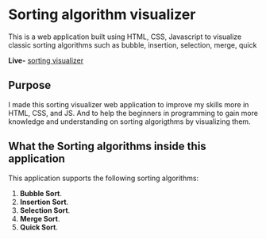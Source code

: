# Sorting algorithm visualizer

This is a web application built using HTML, CSS, Javascript to visualize classic sorting algorithms such as bubble, insertion, selection, merge, quick 

**Live-** [sorting visualizer]() 

## Purpose

I made this sorting visualizer web application to improve my skills more in
HTML, CSS, and JS. And to help the beginners in programming to gain more knowledge and understanding on sorting algorigthms by visualizing them.

## What the Sorting algorithms inside this application

This application supports the following sorting algorithms:

1. **Bubble Sort**.
2. **Insertion Sort**.
3. **Selection Sort**.
4. **Merge Sort**.
5. **Quick Sort**.
